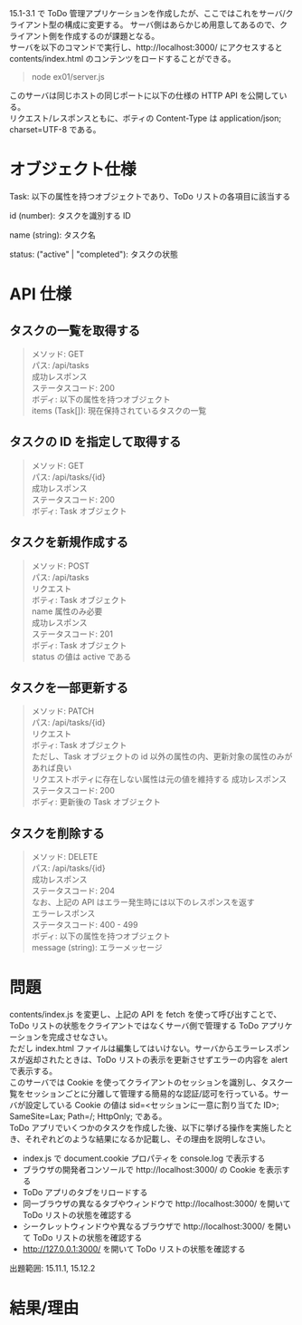 15.1-3.1 で ToDo 管理アプリケーションを作成したが、ここではこれをサーバ/クライアント型の構成に変更する。
サーバ側はあらかじめ用意してあるので、クライアント側を作成するのが課題となる。  
サーバを以下のコマンドで実行し、http://localhost:3000/ にアクセスすると contents/index.html のコンテンツをロードすることができる。

> node ex01/server.js

このサーバは同じホストの同じポートに以下の仕様の HTTP API を公開している。  
リクエスト/レスポンスともに、ボティの Content-Type は application/json; charset=UTF-8 である。

# オブジェクト仕様

Task: 以下の属性を持つオブジェクトであり、ToDo リストの各項目に該当する

id (number): タスクを識別する ID

name (string): タスク名

status: ("active" | "completed"): タスクの状態

# API 仕様

## タスクの一覧を取得する

> メソッド: GET  
> パス: /api/tasks  
> 成功レスポンス  
> ステータスコード: 200  
> ボディ: 以下の属性を持つオブジェクト  
> items (Task[]): 現在保持されているタスクの一覧

## タスクの ID を指定して取得する

> メソッド: GET  
> パス: /api/tasks/{id}  
> 成功レスポンス  
> ステータスコード: 200  
> ボディ: Task オブジェクト

## タスクを新規作成する

> メソッド: POST  
> パス: /api/tasks  
> リクエスト  
> ボティ: Task オブジェクト  
> name 属性のみ必要  
> 成功レスポンス  
> ステータスコード: 201  
> ボディ: Task オブジェクト  
> status の値は active である

## タスクを一部更新する

> メソッド: PATCH  
> パス: /api/tasks/{id}  
> リクエスト  
> ボティ: Task オブジェクト  
> ただし、Task オブジェクトの id 以外の属性の内、更新対象の属性のみがあれば良い  
> リクエストボティに存在しない属性は元の値を維持する
> 成功レスポンス  
> ステータスコード: 200  
> ボディ: 更新後の Task オブジェクト

## タスクを削除する

> メソッド: DELETE  
> パス: /api/tasks/{id}  
> 成功レスポンス  
> ステータスコード: 204  
> なお、上記の API はエラー発生時には以下のレスポンスを返す  
> エラーレスポンス  
> ステータスコード: 400 - 499  
> ボディ: 以下の属性を持つオブジェクト  
> message (string): エラーメッセージ

# 問題

contents/index.js を変更し、上記の API を fetch を使って呼び出すことで、ToDo リストの状態をクライアントではなくサーバ側で管理する ToDo アプリケーションを完成させなさい。  
ただし index.html ファイルは編集してはいけない。サーバからエラーレスポンスが返却されたときは、ToDo リストの表示を更新させずエラーの内容を alert で表示する。  
このサーバでは Cookie を使ってクライアントのセッションを識別し、タスク一覧をセッションごとに分離して管理する簡易的な認証/認可を行っている。サーバが設定している Cookie の値は sid=<セッションに一意に割り当てた ID>; SameSite=Lax; Path=/; HttpOnly; である。  
ToDo アプリでいくつかのタスクを作成した後、以下に挙げる操作を実施したとき、それぞれどのような結果になるか記載し、その理由を説明しなさい。

- index.js で document.cookie プロパティを console.log で表示する
- ブラウザの開発者コンソールで http://localhost:3000/ の Cookie を表示する
- ToDo アプリのタブをリロードする
- 同一ブラウザの異なるタブやウィンドウで http://localhost:3000/ を開いて ToDo リストの状態を確認する
- シークレットウィンドウや異なるブラウザで http://localhost:3000/ を開いて ToDo リストの状態を確認する
- http://127.0.0.1:3000/ を開いて ToDo リストの状態を確認する

出題範囲: 15.11.1, 15.12.2

# 結果/理由
